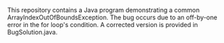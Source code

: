 This repository contains a Java program demonstrating a common ArrayIndexOutOfBoundsException. The bug occurs due to an off-by-one error in the for loop's condition. A corrected version is provided in BugSolution.java.